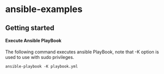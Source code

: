# ansible-examples

## Getting started  

#### Execute Ansible PlayBook
The following command executes ansible PlayBook, note that -K option is used to use with sudo privileges.
```
ansible-playbook -K playbook.yml
```

